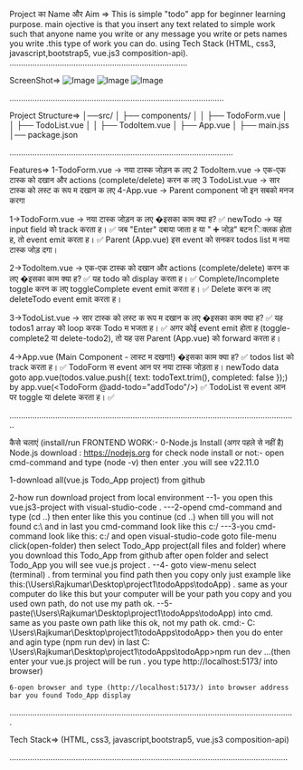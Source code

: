 Project का Name और Aim => This is simple "todo" app for beginner learning purpose. main ojective is that you insert any text related to simple work such that anyone name you write or any message you write or pets names you write .this type of work you can do. using Tech Stack (HTML, css3, javascript,bootstrap5, vue.js3 composition-api).
..............................................................................

ScreenShot=>
![Image](https://github.com/user-attachments/assets/52188601-2e7d-40e2-8e58-c63e0ee33a42)
![Image](https://github.com/user-attachments/assets/f3c723b5-c37d-4d0d-8c18-85392eb5df01)
![Image](https://github.com/user-attachments/assets/003e2c5a-6e89-4404-8a9b-223b2ee16ffe)



..............................................................................................

Project Structure=>
│──src/
│ ├── components/
│ │ ├── TodoForm.vue
│ │ ├── TodoList.vue
│ │ ├── TodoItem.vue
│ ├── App.vue
│ ├── main.jss
│── package.json

..................................................................................................

Features=>
1-TodoForm.vue → नया टास्क जोड़न क लए
2 TodoItem.vue → एक-एक टास्क को दखान और actions (complete/delete) करन क लए
3 TodoList.vue → सार टास्क को लस्ट क रूप म दखान क लए
4-App.vue → Parent component जो इन सबको मनज करगा

1->TodoForm.vue → नया टास्क जोड़न क लए
�इसका काम क्या ह?
✅
newTodo → यह input field को track करता ह।
✅
जब "Enter" दबाया जाता ह या "
➕
जोड़" बटन िक्लक होता ह, तो event emit करता ह।
✅
Parent (App.vue) इस event को सनकर todos list म नया टास्क जोड़ दगा।

2->TodoItem.vue → एक-एक टास्क को दखान और actions (complete/delete) करन क लए
�इसका काम क्या ह?
✅
यह todo को display करता ह।
✅
Complete/Incomplete toggle करन क लए toggleComplete event emit करता ह।
✅
Delete करन क लए deleteTodo event emit करता ह।

3->TodoList.vue → सार टास्क को लस्ट क रूप म दखान क लए
�इसका काम क्या ह?
✅
यह todos1 array को loop करक Todo म भजता ह।
✅
अगर कोई event emit होता ह (toggle-complete2 या delete-todo2), तो यह उस Parent (App.vue)
को forward करता ह।

4->App.vue (Main Component - लास्ट म दखगा!)
�इसका काम क्या ह?
✅
todos list को track करता ह।
✅
TodoForm स event आन पर नया टास्क जोड़ता ह।
newTodo data goto app.vue(todos.value.push({ text: todoText.trim(), completed: false });) by app.vue(<TodoForm @add-todo="addTodo"/>)
✅
TodoList स event आन पर toggle या delete करता ह।
✅

..............................................................................................................................

कैसे चलाएं (install/run
FRONTEND WORK:- 
0-Node.js Install (अगर पहले से नहीं है) Node.js download : https://nodejs.org 
for check node install or not:- open cmd-command and type (node -v) then enter .you will see v22.11.0

1-download all(vue.js Todo_App project) from github 

2-how run download project from local environment 
  --1- you open this vue.js3-project with visual-studio-code . 
  ---2-opend cmd-command and type (cd ..) then enter like this you continue (cd ..) when till you will not found c:\ and in last you cmd-command look like this c:/ 
  ---3-you cmd-command look like this: c:/ and open visual-studio-code goto file-menu click(open-folder) then select Todo_App project(all files and folder) where you download this Todo_App from github after open          folder and select Todo_App you will see vue.js project . 
  --4- goto view-menu select (terminal) . from terminal you find path then you copy only just example like this:(\Users\Rajkumar\Desktop\project1\todoApps\todoApp) . same as your computer do like this but your           computer will be your path you copy and you used own path, do not use my path ok. 
  --5-paste(\Users\Rajkumar\Desktop\project1\todoApps\todoApp) into cmd. same as you paste own path like this ok, not my path ok. 
      cmd:- C: \Users\Rajkumar\Desktop\project1\todoApps\todoApp> then you do enter and agin type (npm run dev) in last
          C: \Users\Rajkumar\Desktop\project1\todoApps\todoApp>npm run dev      ...(then enter your vue.js project will be run . you type http://localhost:5173/ into browser)

    6-open browser and type (http://localhost:5173/) into browser address bar you found Todo_App display
.............................................................................................................................

Tech Stack=> (HTML, css3, javascript,bootstrap5, vue.js3 composition-api)

..........................................................................................................................


